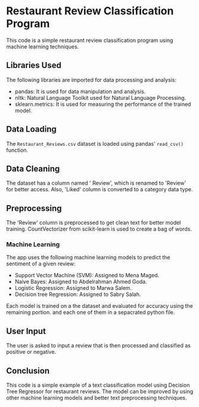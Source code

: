 # Restaurant Review Classification Program

This code is a simple restaurant review classification program using machine learning techniques.

## Libraries Used

The following libraries are imported for data processing and analysis:

- pandas: It is used for data manipulation and analysis.
- nltk: Natural Language Toolkit used for Natural Language Processing.
- sklearn.metrics: It is used for measuring the performance of the trained model.

## Data Loading

The `Restaurant_Reviews.csv` dataset is loaded using pandas' `read_csv()` function. 

## Data Cleaning

The dataset has a column named '  Review', which is renamed to 'Review' for better access. Also, 'Liked' column is converted to a category data type.

## Preprocessing

The 'Review' column is preprocessed to get clean text for better model training. CountVectorizer from scikit-learn is used to create a bag of words.

### Machine Learning

The app uses the following machine learning models to predict the sentiment of a given review:

- Support Vector Machine (SVM): Assigned to Mena Maged.
- Naive Bayes: Assigned to Abdelrahman Ahmed Goda.
- Logistic Regression: Assigned to Marwa Salem.
- Decision tree Regression: Assigned to Sabry Salah.

Each model is trained on a the dataset and evaluated for accuracy using the remaining portion.
and each one of them in a sepacrated python file.

## User Input

The user is asked to input a review that is then processed and classified as positive or negative.

## Conclusion

This code is a simple example of a text classification model using Decision Tree Regressor for restaurant reviews. The model can be improved by using other machine learning models and better text preprocessing techniques.
